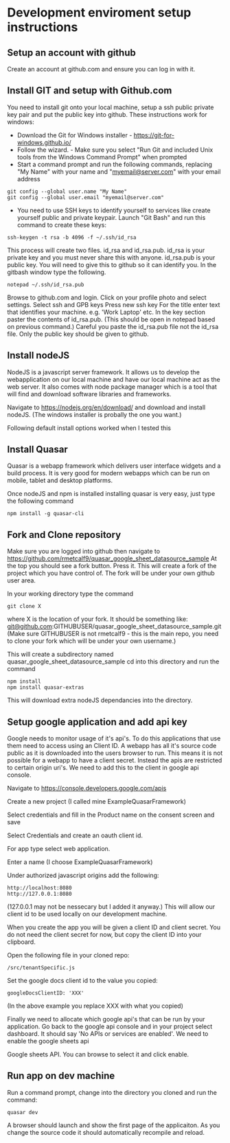 # Development enviroment setup instructions

## Setup an account with github
Create an account at github.com and ensure you can log in with it.

## Install GIT and setup with Github.com
You need to install git onto your local machine, setup a ssh public private key pair and put the public key into github. These instructions work for windows:

 - Download the Git for Windows installer - https://git-for-windows.github.io/
 - Follow the wizard. - Make sure you select "Run Git and included Unix tools from the Windows Command Prompt" when prompted
 - Start a command prompt and run the following commands, replacing "My Name" with your name and "myemail@server.com" with your email address
````
git config --global user.name "My Name"
git config --global user.email "myemail@server.com"
````
 - You need to use SSH keys to identify yourself to services like create yourself public and private keypair. Launch "Git Bash" and run this command to create these keys:
````
ssh-keygen -t rsa -b 4096 -f ~/.ssh/id_rsa
````
This process will create two files. id_rsa and id_rsa.pub. id_rsa is your private key and you must never share this with anyone. id_rsa.pub is your public key. You will need to give this to github so it can identify you. In the gitbash window type the following.
````
notepad ~/.ssh/id_rsa.pub
````

Browse to github.com and login. Click on your profile photo and select settings.
Select ssh and GPB keys
Press new ssh key
For the title enter text that identifies your machine. e.g. 'Work Laptop' etc.
In the key section paster the contents of id_rsa.pub. (This should be open in notepad based on previous command.) Careful you paste the id_rsa.pub file not the id_rsa file. Only the public key should be given to github.


## Install nodeJS
NodeJS is a javascript server framework. It allows us to develop the webapplication on our local machine and have our local machine act as the web server. It also comes with node package manager which is a tool that will find and download software libraries and frameworks.

Navigate to https://nodejs.org/en/download/ and download and install nodeJS. (The windows installer is probally the one you want.)

Following default install options worked when I tested this

## Install Quasar
Quasar is a webapp framework which delivers user interface widgets and a build process. It is very good for modern webapps which can be run on mobile, tablet and desktop platforms.

Once nodeJS and npm is installed installing quasar is very easy, just type the following command
````
npm install -g quasar-cli
````

## Fork and Clone repository
Make sure you are logged into github then navigate to https://github.com/rmetcalf9/quasar_google_sheet_datasource_sample
At the top you should see a fork button. Press it. This will create a fork of the project which you have control of. The fork will be under your own github user area.

In your working directory type the command
````
git clone X
````
where X is the location of your fork. It should be something like:
git@github.com:GITHUBUSER/quasar_google_sheet_datasource_sample.git
(Make sure GITHUBUSER is not rmetcalf9 - this is the main repo, you need to clone your fork which will be under your own username.)

This will create a subdirectory named quasar_google_sheet_datasource_sample
cd into this directory and run the command
````
npm install
npm install quasar-extras
````
This will download extra nodeJS dependancies into the directory.

## Setup google application and add api key

Google needs to monitor usage of it's api's. To do this applications that use them need to access using an Client ID. A webapp has all it's source code public as it is downloaded into the users browser to run. This means it is not possible for a webapp to have a client secret. Instead the apis are restricted to certain origin uri's. We need to add this to the client in google api console.

Navigate to https://console.developers.google.com/apis

Create a new project (I called mine ExampleQuasarFramework)

Select credentials and fill in the Product name on the consent screen and save

Select Credentials and create an oauth client id.

For app type select web application.

Enter a name (I choose ExampleQuasarFramework)

Under authorized javascript origins add the following:
````
http://localhost:8080
http://127.0.0.1:8080
````

(127.0.0.1 may not be nessecary but I added it anyway.)
This will allow our client id to be used locally on our development machine.

When you create the app you will be given a client ID and client secret. You do not need the client secret for now, but copy the client ID into your clipboard.

Open the following file in your cloned repo:
````
/src/tenantSpecific.js
````

Set the google docs client id to the value you copied:
````
googleDocsClientID: 'XXX'
````
(In the above example you replace XXX with what you copied)

Finally we need to allocate which google api's that can be run by your application. Go back to the google api console and in your project select dashboard. It should say 'No APIs or services are enabled'. We need to enable the google sheets api 

Google sheets API. You can browse to select it and click enable.


## Run app on dev machine

Run a command prompt, change into the directory you cloned and run the command:
````
quasar dev
````

A browser should launch and show the first page of the applicaiton. As you change the source code it should automatically recompile and reload.



